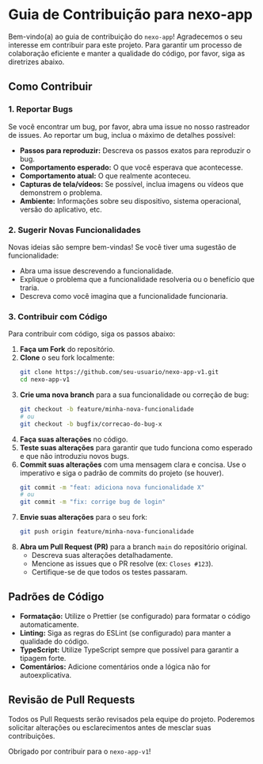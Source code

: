 # Guia de Contribuição para nexo-app

Bem-vindo(a) ao guia de contribuição do `nexo-app`! Agradecemos o seu interesse em contribuir para este projeto. Para garantir um processo de colaboração eficiente e manter a qualidade do código, por favor, siga as diretrizes abaixo.

## Como Contribuir

### 1. Reportar Bugs

Se você encontrar um bug, por favor, abra uma issue no nosso rastreador de issues. Ao reportar um bug, inclua o máximo de detalhes possível:

-   **Passos para reproduzir:** Descreva os passos exatos para reproduzir o bug.
-   **Comportamento esperado:** O que você esperava que acontecesse.
-   **Comportamento atual:** O que realmente aconteceu.
-   **Capturas de tela/vídeos:** Se possível, inclua imagens ou vídeos que demonstrem o problema.
-   **Ambiente:** Informações sobre seu dispositivo, sistema operacional, versão do aplicativo, etc.

### 2. Sugerir Novas Funcionalidades

Novas ideias são sempre bem-vindas! Se você tiver uma sugestão de funcionalidade:

-   Abra uma issue descrevendo a funcionalidade.
-   Explique o problema que a funcionalidade resolveria ou o benefício que traria.
-   Descreva como você imagina que a funcionalidade funcionaria.

### 3. Contribuir com Código

Para contribuir com código, siga os passos abaixo:

1.  **Faça um Fork** do repositório.
2.  **Clone** o seu fork localmente:
    ```bash
    git clone https://github.com/seu-usuario/nexo-app-v1.git
    cd nexo-app-v1
    ```
3.  **Crie uma nova branch** para a sua funcionalidade ou correção de bug:
    ```bash
    git checkout -b feature/minha-nova-funcionalidade
    # ou
    git checkout -b bugfix/correcao-do-bug-x
    ```
4.  **Faça suas alterações** no código.
5.  **Teste suas alterações** para garantir que tudo funciona como esperado e que não introduziu novos bugs.
6.  **Commit suas alterações** com uma mensagem clara e concisa. Use o imperativo e siga o padrão de commits do projeto (se houver).
    ```bash
    git commit -m "feat: adiciona nova funcionalidade X"
    # ou
    git commit -m "fix: corrige bug de login"
    ```
7.  **Envie suas alterações** para o seu fork:
    ```bash
    git push origin feature/minha-nova-funcionalidade
    ```
8.  **Abra um Pull Request (PR)** para a branch `main` do repositório original.
    -   Descreva suas alterações detalhadamente.
    -   Mencione as issues que o PR resolve (ex: `Closes #123`).
    -   Certifique-se de que todos os testes passaram.

## Padrões de Código

-   **Formatação:** Utilize o Prettier (se configurado) para formatar o código automaticamente.
-   **Linting:** Siga as regras do ESLint (se configurado) para manter a qualidade do código.
-   **TypeScript:** Utilize TypeScript sempre que possível para garantir a tipagem forte.
-   **Comentários:** Adicione comentários onde a lógica não for autoexplicativa.

## Revisão de Pull Requests

Todos os Pull Requests serão revisados pela equipe do projeto. Poderemos solicitar alterações ou esclarecimentos antes de mesclar suas contribuições.

Obrigado por contribuir para o `nexo-app-v1`!